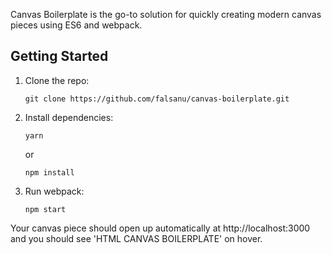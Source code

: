 Canvas Boilerplate is the go-to solution for quickly creating modern canvas pieces using ES6 and webpack.

## Getting Started

1.  Clone the repo:

        git clone https://github.com/falsanu/canvas-boilerplate.git

2.  Install dependencies:

        yarn

    or

        npm install

3.  Run webpack:

        npm start

Your canvas piece should open up automatically at http://localhost:3000 and you should see 'HTML CANVAS BOILERPLATE' on hover.
